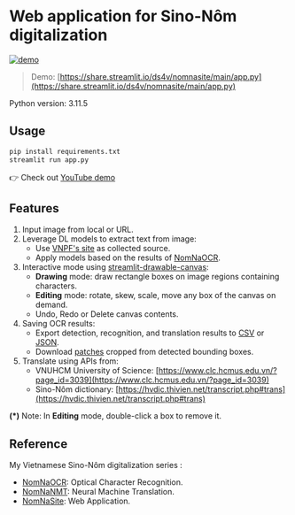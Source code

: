 # Web application for Sino-Nôm digitalization

[![demo](./imgs/demo.png)](https://youtu.be/o5xpfwalEWw)

> Demo: [https://share.streamlit.io/ds4v/nomnasite/main/app.py](https://share.streamlit.io/ds4v/nomnasite/main/app.py)

Python version: 3.11.5

## Usage

```bash
pip install requirements.txt
streamlit run app.py
```

👉 Check out [YouTube demo](https://youtu.be/o5xpfwalEWw)

## Features

1. Input image from local or URL.
2. Leverage DL models to extract text from image:
    - Use [VNPF's site](http://www.nomfoundation.org) as collected source.
    - Apply models based on the results of [NomNaOCR](https://github.com/ds4v/NomNaOCR).
3. Interactive mode using [streamlit-drawable-canvas](https://github.com/andfanilo/streamlit-drawable-canvas):
    - **Drawing** mode: draw rectangle boxes on image regions containing characters.
    - **Editing** mode: rotate, skew, scale, move any box of the canvas on demand.
    - Undo, Redo or Delete canvas contents.
4. Saving OCR results:
    - Export detection, recognition, and translation results to [CSV](data/data.csv) or [JSON](data/data.json).
    - Download [patches](data/patches.zip) cropped from detected bounding boxes.
5. Translate using APIs from:
    - VNUHCM University of Science: [https://www.clc.hcmus.edu.vn/?page_id=3039](https://www.clc.hcmus.edu.vn/?page_id=3039)
    - Sino-Nôm dictionary: [https://hvdic.thivien.net/transcript.php#trans](https://hvdic.thivien.net/transcript.php#trans)

**(\*)** Note: In **Editing** mode, double-click a box to remove it.

## Reference

My Vietnamese Sino-Nôm digitalization series :

- [NomNaOCR](https://github.com/ds4v/NomNaOCR): Optical Character Recognition.
- [NomNaNMT](https://github.com/ds4v/NomNaNMT): Neural Machine Translation.
- [NomNaSite](https://github.com/ds4v/NomNaSite): Web Application.

